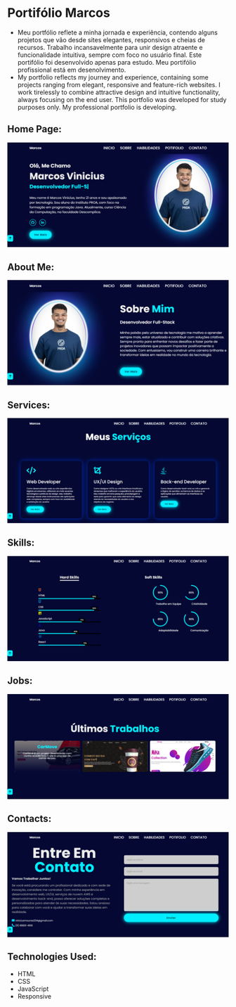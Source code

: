 # Portifólio Marcos 
<ul>
    <li>Meu portfólio reflete a minha jornada e experiência, contendo alguns projetos que vão desde sites elegantes, responsivos e cheias de recursos. Trabalho incansavelmente para unir design atraente e funcionalidade intuitiva, sempre com foco no usuário final. Este portifólio foi desenvolvido apenas para estudo. Meu portifólio profissional está em desenolvimento.</li>
    <li> My portfolio reflects my journey and experience, containing some projects ranging from elegant, responsive and feature-rich websites. I work tirelessly to combine attractive design and intuitive functionality, always focusing on the end user. This portfolio was developed for study purposes only. My professional portfolio is developing.</li>
</ul>
 
## Home Page:
![home page](https://github.com/ViniciusV4/Portifolio_V2/blob/main/img/site/home.png)

## About Me:
![About](https://github.com/ViniciusV4/Portifolio_V2/blob/main/img/site/aboutPag2.png)

## Services:
![Services](https://github.com/ViniciusV4/Portifolio_V2/blob/main/img/site/servicesPag3.png)

## Skills:
![skills](https://github.com/ViniciusV4/Portifolio_V2/blob/main/img/site/skilssPag4.png)

## Jobs:
![Jobs](https://github.com/ViniciusV4/Portifolio_V2/blob/main/img/site/jobsPag5.png)

## Contacts:
![Contatact](https://github.com/ViniciusV4/Portifolio_V2/blob/main/img/site/contactPag6.png)

## Technologies Used:

* HTML
* CSS
* JavaScript
* Responsive
